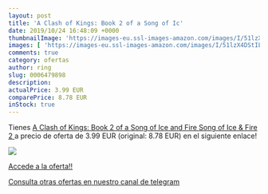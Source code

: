 ```yaml
---
layout: post
title: 'A Clash of Kings: Book 2 of a Song of Ic'
date: 2019/10/24 16:48:09 +0000
thumbnailImage: 'https://images-eu.ssl-images-amazon.com/images/I/51lzX4DStIL._SL200_.jpg'
images: [ 'https://images-eu.ssl-images-amazon.com/images/I/51lzX4DStIL._SL200_.jpg' ]
comments: true
category: ofertas
author: ring
slug: 0006479898
description:
actualPrice: 3.99 EUR
comparePrice: 8.78 EUR
inStock: true
---
```


Tienes [A Clash of Kings: Book 2 of a Song of Ice and Fire  Song of Ice & Fire 2 ](https://www.amazon.com/dp/0006479898/?tag=redken08-20) a precio de oferta de 3.99 EUR (original: 8.78 EUR) en el siguiente enlace!

[![](https://images-eu.ssl-images-amazon.com/images/I/51lzX4DStIL._SL200_.jpg)](https://www.amazon.com/dp/0006479898/?tag=redken08-20)

[Accede a la oferta!!](https://www.amazon.com/dp/0006479898/?tag=redken08-20)

[Consulta otras ofertas en nuestro canal de telegram](https://t.me/s/ofertas25)
